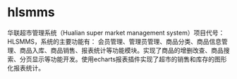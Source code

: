 # hlsmms
华联超市管理系统（Hualian super market management system）项目代号：HLSMMS，系统的主要功能有： 会员管理、管理员管理、商品分类、商品信息管理、商品入库、商品销售、报表统计等功能模块。实现了商品的增删改查、商品搜索、分页显示等功能开发。使用echarts报表插件实现了超市的销售和库存的图形化报表统计。
